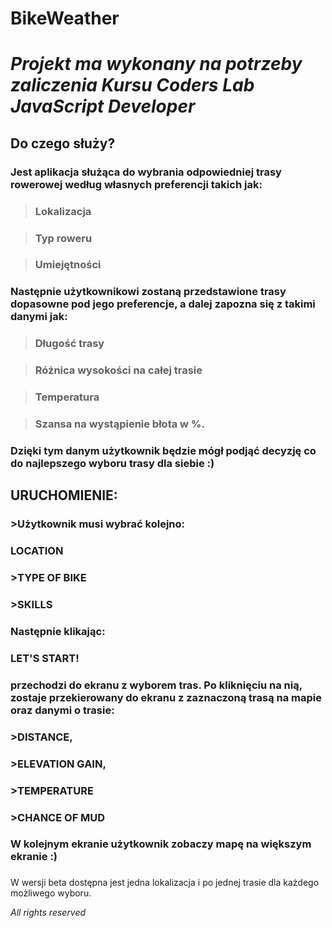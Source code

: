 # BikeWeather

# *Projekt ma wykonany na potrzeby zaliczenia Kursu Coders Lab JavaScript Developer*

## Do czego służy?

### Jest aplikacja służąca do wybrania odpowiedniej trasy rowerowej według własnych preferencji takich jak:

 >### Lokalizacja 

>### Typ roweru

>### Umiejętności

### Następnie użytkownikowi zostaną przedstawione trasy dopasowne pod jego preferencje, a dalej zapozna się z takimi danymi jak:

>### Długość trasy

>### Różnica wysokości na całej trasie

>### Temperatura

>### Szansa na wystąpienie błota w %.

### Dzięki tym danym użytkownik będzie mógł podjąć decyzję co do najlepszego wyboru trasy dla siebie :)


## URUCHOMIENIE:
### >Użytkownik musi wybrać kolejno: 
### LOCATION
### >TYPE OF BIKE
### >SKILLS
### Następnie klikając:
### LET'S START!
### przechodzi do ekranu z wyborem tras. Po kliknięciu na nią, zostaje przekierowany do ekranu z zaznaczoną trasą na mapie oraz danymi o trasie:
### >DISTANCE, 
### >ELEVATION GAIN, 
### >TEMPERATURE
### >CHANCE OF MUD
####
### W kolejnym ekranie użytkownik zobaczy mapę na większym ekranie :)



###
W wersji beta dostępna jest jedna lokalizacja i po jednej trasie dla każdego możliwego wyboru.

*All rights reserved*
